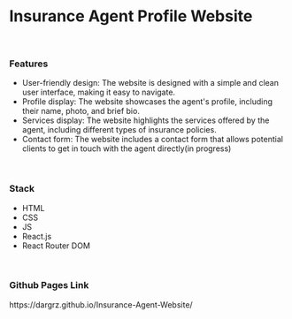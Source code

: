 <h1>Insurance Agent Profile Website</h1>
<br>
<h3>Features</h3>
<ul>
<li>User-friendly design: The website is designed with a simple and clean user interface, making it easy to navigate.</li>
<li>Profile display: The website showcases the agent's profile, including their name, photo, and brief bio.</li>
<li>Services display: The website highlights the services offered by the agent, including different types of insurance policies.</li>
<li>Contact form: The website includes a contact form that allows potential clients to get in touch with the agent directly(in progress)</li>
</ul>
<br>
<h3>Stack</h3>
<ul>
<li>HTML</li>
<li>CSS</li>
<li>JS</li>
<li>React.js</li>
<li>React Router DOM</li>
</ul>
<br>
<h3>Github Pages Link</h3>
<span>https://dargrz.github.io/Insurance-Agent-Website/</span>

